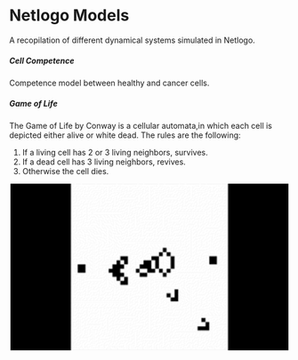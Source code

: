 # Netlogo Models
A recopilation of different dynamical systems simulated in Netlogo.

##### Cell Competence
Competence model between healthy and cancer cells.

##### Game of Life
The Game of Life by Conway is a cellular automata,in which each cell is depicted either alive or white dead. The rules are the following:
1. If a living cell has 2 or 3 living neighbors, survives.
2. If a dead cell has 3 living neighbors, revives.
3. Otherwise the cell dies.

<p align="center">
    <img width="500" height="300" src="images/glider_gun.gif">
</p>


